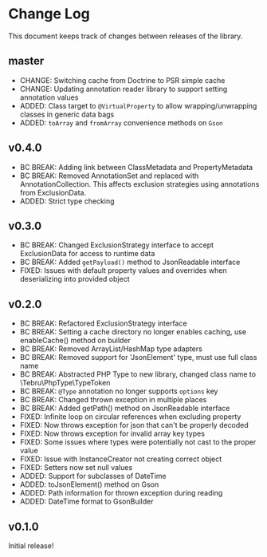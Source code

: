 Change Log
==========

This document keeps track of changes between releases of the library.

master
------

* CHANGE: Switching cache from Doctrine to PSR simple cache
* CHANGE: Updating annotation reader library to support setting
annotation values
* ADDED: Class target to `@VirtualProperty` to allow wrapping/unwrapping classes in generic data bags
* ADDED: `toArray` and `fromArray` convenience methods on `Gson`

v0.4.0
------

* BC BREAK: Adding link between ClassMetadata and PropertyMetadata
* BC BREAK: Removed AnnotationSet and replaced with AnnotationCollection.
This affects exclusion strategies using annotations from ExclusionData.
* ADDED: Strict type checking

v0.3.0
------

* BC BREAK: Changed ExclusionStrategy interface to accept ExclusionData for access to runtime data
* BC BREAK: Added `getPayload()` method to JsonReadable interface
* FIXED: Issues with default property values and overrides when deserializing into provided object

v0.2.0
------

* BC BREAK: Refactored ExclusionStrategy interface
* BC BREAK: Setting a cache directory no longer enables caching, use enableCache() method on builder
* BC BREAK: Removed ArrayList/HashMap type adapters
* BC BREAK: Removed support for 'JsonElement' type, must use full class name
* BC BREAK: Abstracted PHP Type to new library, changed class name to \Tebru\PhpType\TypeToken
* BC BREAK: `@Type` annotation no longer supports `options` key
* BC BREAK: Changed thrown exception in multiple places
* BC BREAK: Added getPath() method on JsonReadable interface
* FIXED: Infinite loop on circular references when excluding property
* FIXED: Now throws exception for json that can't be properly decoded
* FIXED: Now throws exception for invalid array key types
* FIXED: Some issues where types were potentially not cast to the proper value
* FIXED: Issue with InstanceCreator not creating correct object
* FIXED: Setters now set null values
* ADDED: Support for subclasses of DateTime
* ADDED: toJsonElement() method on Gson
* ADDED: Path information for thrown exception during reading
* ADDED: DateTime format to GsonBuilder

v0.1.0
------

Initial release!
